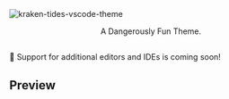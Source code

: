 <img width="full" alt="kraken-tides-vscode-theme" align="center" src="https://github.com/user-attachments/assets/36b4c8e5-8233-41fa-bbf0-50a2efe665d0" />

<p align="center">A Dangerously Fun Theme.</p>

##
<span>👀 Support for additional editors and IDEs is coming soon!</span>

##
## Preview

